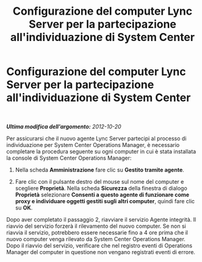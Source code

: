 ﻿---
title: Configurazione del computer Lync Server per la partecipazione all'individuazione di System Center
TOCTitle: Configurazione del computer Lync Server per la partecipazione all'individuazione di System Center
ms:assetid: 2f9c9cb0-3120-4571-9cd2-657c2123fe21
ms:mtpsurl: https://technet.microsoft.com/it-it/library/JJ204776(v=OCS.15)
ms:contentKeyID: 49300064
ms.date: 08/24/2015
mtps_version: v=OCS.15
ms.translationtype: HT
---

# Configurazione del computer Lync Server per la partecipazione all'individuazione di System Center

 

_**Ultima modifica dell'argomento:** 2012-10-20_

Per assicurarsi che il nuovo agente Lync Server partecipi al processo di individuazione per System Center Operations Manager, è necessario completare la procedura seguente su ogni computer in cui è stata installata la console di System Center Operations Manager:

1.  Nella scheda **Amministrazione** fare clic su **Gestito tramite agente**.

2.  Fare clic con il pulsante destro del mouse sul nome del computer e scegliere **Proprietà**. Nella scheda **Sicurezza** della finestra di dialogo **Proprietà** selezionare **Consenti a questo agente di funzionare come proxy e individuare oggetti gestiti sugli altri computer**, quindi fare clic su **OK**.

Dopo aver completato il passaggio 2, riavviare il servizio Agente integrità. Il riavvio del servizio forzerà il rilevamento del nuovo computer. Se non si riavvia il servizio, potrebbero essere necessarie fino a 4 ore prima che il nuovo computer venga rilevato da System Center Operations Manager. Dopo il riavvio del servizio, verificare che nel registro eventi di Operations Manager del computer in questione non vengano registrati eventi di errore.

